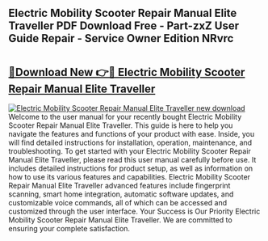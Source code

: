 ## Electric Mobility Scooter Repair Manual Elite Traveller PDF Download Free - Part-zxZ User Guide Repair - Service Owner Edition NRvrc

# <h2><a href="http://bc64341.oget.top/?id=Electric+Mobility+Scooter+Repair+Manual+Elite+Traveller">🔗Download New 👉🔴 Electric Mobility Scooter Repair Manual Elite Traveller</a></h2>

[![Electric Mobility Scooter Repair Manual Elite Traveller new download](https://i.imgur.com/5g1atiW.png)](http://bc64341.oget.top/?id=Electric+Mobility+Scooter+Repair+Manual+Elite+Traveller)
Welcome to the user manual for your recently bought Electric Mobility Scooter Repair Manual Elite Traveller. This guide is here to help you navigate the features and functions of your product with ease. Inside, you will find detailed instructions for installation, operation, maintenance, and troubleshooting. To get started with your Electric Mobility Scooter Repair Manual Elite Traveller, please read this user manual carefully before use. It includes detailed instructions for product setup, as well as information on how to use its various features and capabilities. Electric Mobility Scooter Repair Manual Elite Traveller advanced features include fingerprint scanning, smart home integration, automatic software updates, and customizable voice commands, all of which can be accessed and customized through the user interface. Your Success is Our Priority Electric Mobility Scooter Repair Manual Elite Traveller. We are committed to ensuring your complete satisfaction.
